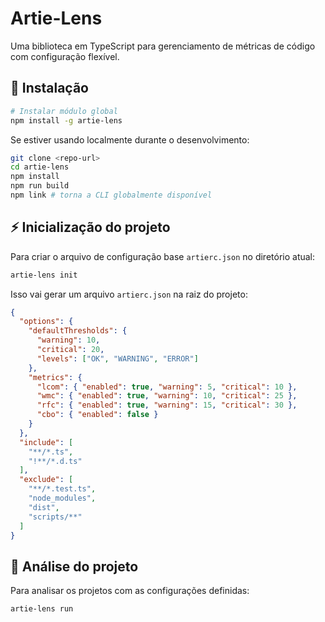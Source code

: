 # Artie-Lens
Uma biblioteca em TypeScript para gerenciamento de métricas de código com configuração flexível.

## 💾 Instalação
```bash
# Instalar módulo global
npm install -g artie-lens
```
Se estiver usando localmente durante o desenvolvimento:
```bash
git clone <repo-url>
cd artie-lens
npm install
npm run build
npm link # torna a CLI globalmente disponível
```

## ⚡️ Inicialização do projeto
Para criar o arquivo de configuração base `artierc.json` no diretório atual:
```bash
artie-lens init
```
Isso vai gerar um arquivo `artierc.json` na raiz do projeto:
```json
{
  "options": {
    "defaultThresholds": {
      "warning": 10,
      "critical": 20,
      "levels": ["OK", "WARNING", "ERROR"]
    },
    "metrics": {
      "lcom": { "enabled": true, "warning": 5, "critical": 10 },
      "wmc": { "enabled": true, "warning": 10, "critical": 25 },
      "rfc": { "enabled": true, "warning": 15, "critical": 30 },
      "cbo": { "enabled": false }
    }
  },
  "include": [
    "**/*.ts",
    "!**/*.d.ts"
  ],
  "exclude": [
    "**/*.test.ts",
    "node_modules",
    "dist",
    "scripts/**"
  ]
}
```

## 🔎 Análise do projeto
Para analisar os projetos com as configurações definidas:
```bash
artie-lens run
```